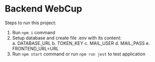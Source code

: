 # Backend WebCup

Steps to run this project:

1. Run `npm i` command
2. Setup database and create file .env with its content: <br>
a. DATABASE_URL
b. TOKEN_KEY
c. MAIL_USER
d. MAIL_PASS
e. FRONTEND_URL=URL
3. Run `npm start` command or run `npm run jest` to test application
